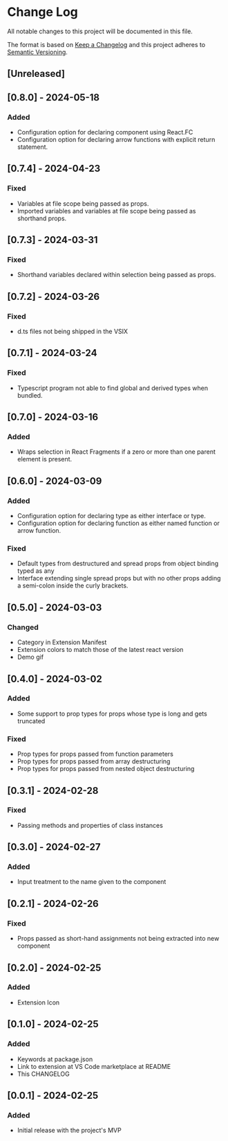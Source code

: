 # Change Log

All notable changes to this project will be documented in this file.

The format is based on [Keep a Changelog](http://keepachangelog.com/) and this project adheres to [Semantic Versioning](http://semver.org/).

## [Unreleased]

## [0.8.0] - 2024-05-18

### Added

- Configuration option for declaring component using React.FC
- Configuration option for declaring arrow functions with explicit return statement.

## [0.7.4] - 2024-04-23

### Fixed

- Variables at file scope being passed as props.
- Imported variables and variables at file scope being passed as shorthand props.

## [0.7.3] - 2024-03-31

### Fixed

- Shorthand variables declared within selection being passed as props.

## [0.7.2] - 2024-03-26

### Fixed

- d.ts files not being shipped in the VSIX

## [0.7.1] - 2024-03-24

### Fixed

- Typescript program not able to find global and derived types when bundled.

## [0.7.0] - 2024-03-16

### Added

- Wraps selection in React Fragments if a zero or more than one parent element is present.

## [0.6.0] - 2024-03-09

### Added

- Configuration option for declaring type as either interface or type.
- Configuration option for declaring function as either named function or arrow function.

### Fixed

- Default types from destructured and spread props from object binding typed as any
- Interface extending single spread props but with no other props adding a semi-colon inside the curly brackets.

## [0.5.0] - 2024-03-03

### Changed

- Category in Extension Manifest
- Extension colors to match those of the latest react version
- Demo gif

## [0.4.0] - 2024-03-02

### Added

- Some support to prop types for props whose type is long and gets truncated

### Fixed

- Prop types for props passed from function parameters
- Prop types for props passed from array destructuring
- Prop types for props passed from nested object destructuring

## [0.3.1] - 2024-02-28

### Fixed

- Passing methods and properties of class instances

## [0.3.0] - 2024-02-27

### Added

- Input treatment to the name given to the component

## [0.2.1] - 2024-02-26

### Fixed

- Props passed as short-hand assignments not being extracted into new component

## [0.2.0] - 2024-02-25

### Added

- Extension Icon

## [0.1.0] - 2024-02-25

### Added

- Keywords at package.json
- Link to extension at VS Code marketplace at README
- This CHANGELOG

## [0.0.1] - 2024-02-25

### Added

- Initial release with the project's MVP


